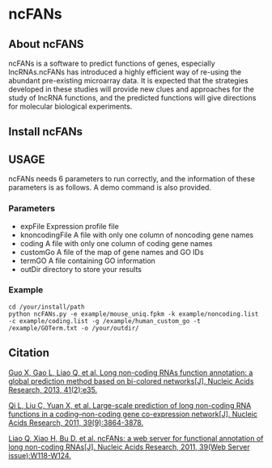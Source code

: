 # ncFANs
## About ncFANS

ncFANs is a software to predict functions of genes, especially lncRNAs.ncFANs has introduced a highly efficient way of re-using the abundant pre-existing microarray data. It is expected that the strategies developed in these studies will provide new clues and approaches for the study of lncRNA functions, and the predicted functions will give directions for molecular biological experiments.

## Install ncFANs

## USAGE
ncFANs needs 6 parameters to run correctly, and the information of these parameters is as follows. A demo command is also provided.

### Parameters
* expFile
    Expression profile file
* knoncodingFile 
    A file with only one column of noncoding gene names
* coding
    A file with only one column of coding gene names
* customGo
    A file of the map of gene names and GO IDs
* termGO
    A file containing GO information
* outDir
  directory to store your results
 
### Example

    cd /your/install/path
    python ncFANs.py -e example/mouse_uniq.fpkm -k example/noncoding.list -c example/coding.list -g /example/human_custom_go -t /example/GOTerm.txt -o /your/outdir/

## Citation
[Guo X, Gao L, Liao Q, et al. Long non-coding RNAs function annotation: a global prediction method based on bi-colored networks[J]. Nucleic Acids Research, 2013, 41(2):e35.](https://www.ncbi.nlm.nih.gov/pubmed/23132350)

[Qi L, Liu C, Yuan X, et al. Large-scale prediction of long non-coding RNA functions in a coding–non-coding gene co-expression network[J]. Nucleic Acids Research, 2011, 39(9):3864-3878.](https://www.ncbi.nlm.nih.gov/pubmed/21247874)

[Liao Q, Xiao H, Bu D, et al. ncFANs: a web server for functional annotation of long non-coding RNAs[J]. Nucleic Acids Research, 2011, 39(Web Server issue):W118-W124.](https://www.ncbi.nlm.nih.gov/pubmed/21715382)